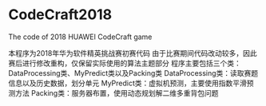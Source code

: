 # CodeCraft2018
The code of 2018 HUAWEI CodeCraft game

本程序为2018年华为软件精英挑战赛初赛代码
由于比赛期间代码改动较多，因此赛后进行修改重构，仅保留实际使用的算法主题部分
程序主要包括三个类：DataProcessing类、MyPredict类以及Packing类
DataProcessing类：读取赛题信息以及历史数据，划分单元
MyPredict类：虚拟机预测，主要使用指数平滑预测方法
Packing类：服务器布置，使用动态规划解二维多重背包问题
